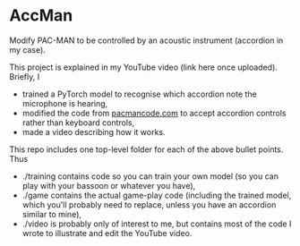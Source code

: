 # AccMan
Modify PAC-MAN to be controlled by an acoustic instrument (accordion in my case).

This project is explained in my YouTube video (link here once uploaded). Briefly, I
* trained a PyTorch model to recognise which accordion note the microphone is hearing,
* modified the code from [pacmancode.com](pacmancode.com) to accept accordion controls rather than keyboard controls,
* made a video describing how it works.

This repo includes one top-level folder for each of the above bullet points. Thus
* ./training contains code so you can train your own model (so you can play with your bassoon or whatever you have),
* ./game contains the actual game-play code (including the trained model, which you'll probably need to replace, unless you have an accordion similar to mine),
* ./video is probably only of interest to me, but contains most of the code I wrote to illustrate and edit the YouTube video.
